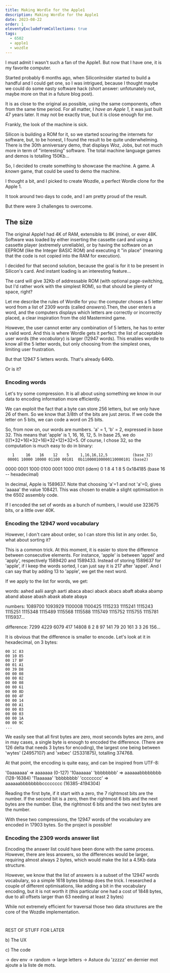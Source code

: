 ```yaml
---
title: Making Wordle for the Apple1
description: Making Wordle for the Apple1
date: 2023-08-22
order: 1
eleventyExcludeFromCollections: true
tags:
  - 6502
  - apple1
  - wozdle
---
```


I must admit I wasn't such a fan of the Apple1. But now that I have one, it is my favorite computer.

Started probably 6 months ago, when SiliconInsider started to build a handful and I could get one, so I was intrigued, because I thought maybe we could do some nasty software hack (short answer: unfotunately not, maybe more on that in a future blog post).

It is as close to the original as possible, using the same components, often from the same time period. For all matter, I *have an Apple 1*, it was just built 47 years later. It may not be exactly true, but it is close enough for me.

Frankly, the look of the machine is sick.

Silicon is building a ROM for it, so we started scouring the internets for software, but, to be honest, I found the result to be quite underwhelming. There is the 30th anniversary demo, that displays Woz, Jobs, but not much more in term of "interesting" software. The total machine language games and demos is totalling 150Kb...

So, I decided to create something to showcase the machine. A game. A *known* game, that could be used to demo the machine.

I thought a bit, and I picked to create Wozdle, a perfect Wordle clone for the Apple 1.

It took around two days to code, and I am pretty proud of the result.

But there were 3 challenges to overcome.

## The size

The original Apple1 had 4K of RAM, extensible to 8K (mine), or ever 48K. Software was loaded by either inserting the cassette card and using a cassette player (extremely unreliable), or by having the software on an EEPROM (like the Integer BASIC ROM) and executing it "in place" (meaning that the code is not copied into the RAM for execution).

I decided for that second solution, because the goal is for it to be present in Silicon's card. And instant loading is an interesting feature...

The card will give 32Kb of addressable ROM (with optional page-switching, but I'd rather work with the simplest ROM), so that should be plenty of space, right?

Let me describe the rules of Wordle for you: the computer choses a 5 letter word from a list of 2309 words (called *answers*).Then, the user enters a word, and the computers displays which letters are correctly or incorrectly placed, a clear inspiration from the old Mastermind game.

However, the user cannot enter any combination of 5 letters, he has to enter a valid word. And this is where Wordle gets it perfect: the list of acceptable user words (the *vocabulary*) is larger (12947 words). This enables wordle to know all the 5 letter words, but only choosing from the simplest ones, limiting user frustration.

But that 12947 5 letters words. That's already 64Kb.

Or is it?

### Encoding words

Let's try some compression. It is all about using something we know in our data to encoding information more efficiently.

We can exploit the fact that a byte can store 256 letters, but we only have 26 of them. So we know that 3/8th of the bits are just zeros. If we code the letter on 5 bits, we can code a word on 25 bits.

So, from now on, our words are numbers. 'a' = 1, 'b' = 2, expressed in base 32. This means that 'apple' is 1, 16, 16, 12, 5. In base 25, we do (((1*32+16)*32+16)*32+12)*32+5. Of course, I chose 32, so the computation is much easy to do in binary:

       1     16    16    12    5     1,16,16,12,5           (base 32)
     00001 10000 10000 01100 00101  0b110000100000110000101 (base2)
0000 0001 1000 0100 0001 1000 0101  (idem)
  0   1    8    4     1    8    5   0x184185                (base 16 -- hexadecimal)

In decimal, Apple is 1589637. Note that choosing 'a'=1 and not 'a'=0, gives 'aaaaa' the value 108421. This was chosen to enable a slight optimisation in the 6502 assembly code.

If I encoded the set of words as a bunch of numbers, I would use 323675 bits, or a little over 40K.

### Encoding the 12947 word vocabulary

However, I don't care about order, so I can store this list in any order. So, what about sorting it?

This is a common trick. At this moment, it is easier to store the difference between consecutive elements. For instance, 'apple' is between 'appel' and 'apply', respectively 1589420 and 1589433. Instead of storing 1589637 for 'apple', if I keep the words sorted, I can just say it is 217 after 'appel'. And I can say that by adding 13 to 'apple', we get the next word.

If we apply to the list for words, we get:

words: aahed aalii aargh aarti abaca abaci aback abacs abaft abaka abamp aband abase abash abask abate abaya

numbers: 1089700 1093929 1100008 1100425 1115233 1115241 1115243 1115251 1115348 1115489 1115568 1115588 1115749 1115752 1115755 1115781 1115937...

difference: 7299 4229 6079 417 14808 8 2 8 97 141 79 20 161 3 3 26 156...

It is obvious that the difference is smaller to encode. Let's look at it in hexadecimal, on 3 bytes:

```
00 1C 83
00 10 85
00 17 BF
00 01 A1
00 39 D8
00 00 08
00 00 02
00 00 08
00 00 61
00 00 8D
00 00 4F
00 00 14
00 00 A1
00 00 03
00 00 03
00 00 1A
00 00 9C
...
```

We easily see that all first bytes are zero, most seconds bytes are zero, and in may cases, a single byte is enough to encoded the difference. (There are 126 delta that needs 3 bytes for encoding), the largest one being between 'wytes' (24957107) and 'xebec' (25331875), totalling 374768.

At that point, the encoding is quite easy, and can be inspired from UTF-8:

'0aaaaaaa' => aaaaaaa (0-127)
'10aaaaaa' 'bbbbbbbb' => aaaaaabbbbbbbb (128-16384)
'11aaaaaa' 'bbbbbbbb' 'cccccccc' => aaaaaabbbbbbbbcccccccc (16385-4194304)


Reading the first byte, if it start with a zero, the 7 rightmost bits are the number.
If the second bit is a zero, then the rightmost 6 bits and the next bytes are the number.
Else, the rightmost 6 bits and the two next bytes are the number.

With these two compressions, the 12947 words of the vocabulary are encoded in 17903 bytes. So the project is possible!


### Encoding the 2309 words answer list

Encoding the answer list could have been done with the same process. However, there are less answers, so the differences would be larger, requiring almost always 2 bytes, which would make the list a 4.5Kb data structure.

However, we know that the list of answers is a subset of the 12947 words vocabulary, so a simple 1618 bytes bitmap does the trick. I researched a couple of different optimisations, like adding a bit in the vocabulary encoding, but it is not worth it (this particular one had a cost of 1848 bytes, due to all offsets larger than 63 needing at least 2 bytes)

While not extremely efficient for traversal those two data structures are the core of the Wozdle implementation.

#










REST OF STUFF FOR LATER

b) The UX

c) The code

-> dev env
-> random
-> large letters
-> Astuce du 'zzzzz' en dernier mot ajoute a la liste de mots.
